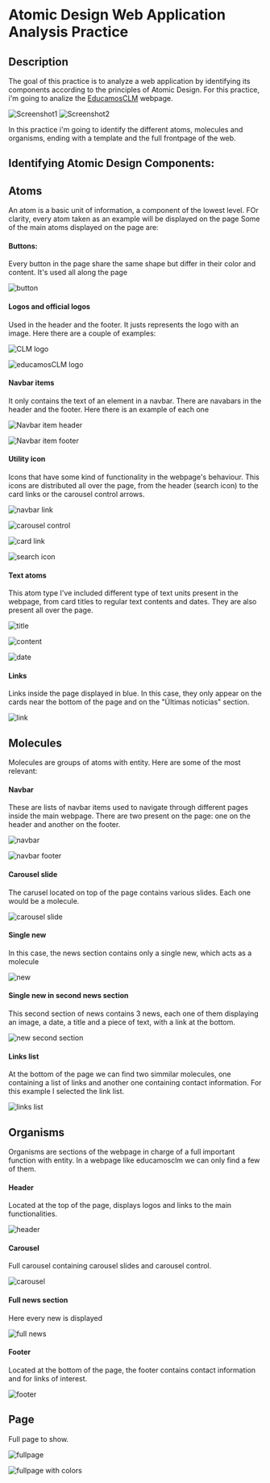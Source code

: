 # Atomic Design Web Application Analysis Practice

## Description

The goal of this practice is to analyze a web application by identifying its components according to the principles of Atomic Design. For this practice, i'm going to analize the [EducamosCLM](https://educamosclm.castillalamancha.es/) webpage.

![Screenshot1](./img/image-1.png)
![Screenshot2](./img/image-2.png)

In this practice i'm going to identify the different atoms, molecules and organisms, ending with a template and the full frontpage of the web.

## Identifying Atomic Design Components:

## Atoms
An atom is a basic unit of information, a component of the lowest level. FOr clarity, every atom taken as an example will be displayed on the page Some of the main atoms displayed on the page are:

#### **Buttons:**

Every button in the page share the same shape but differ in their color and content. It's used all along the page

![button](./img/image-3.png)

#### **Logos and official logos**

Used in the header and the footer. It justs represents the logo with an image. Here there are a couple of examples:

![CLM logo](./img/image-4.png)

![educamosCLM logo](./img/image-5.png)

#### **Navbar items**

It only contains the text of an element in a navbar. There are navabars in the header and the footer. Here there is an example of each one


![Navbar item header](./img/image-6.png)

![Navbar item footer](./img/image-7.png)

#### **Utility icon**

Icons that have some kind of functionality in the webpage's behaviour. This icons are distributed all over the page, from the header (search icon) to the card links or the carousel control arrows.

![navbar link](./img/image-8.png)

![carousel control](./img/image-9.png)

![card link](./img/image-10.png)

![search icon](./img/image-11.png)

#### **Text atoms**

This atom type I've included different type of text units present in the webpage, from card titles to regular text contents and dates. They are also present all over the page.

![title](./img/image-12.png)

![content](./img/image-13.png)

![date](./img/image-14.png)

#### **Links**

Links inside the page displayed in blue. In this case, they only appear on the cards near the bottom of the page and on the "Últimas noticias" section.

![link](./img/image-15.png)

## Molecules

Molecules are groups of atoms with entity. Here are some of the most relevant:

#### **Navbar**

These are lists of navbar items used to navigate through different pages inside the main webpage. There are two present on the page: one on the header and another on the footer. 

![navbar](./img/image-16.png)

![navbar footer](./img/image-17.png)

#### **Carousel slide**

The carusel located on top of the page contains various slides. Each one would be a molecule.

![carousel slide](./img/image-19.png)

#### **Single new**

In this case, the news section contains only a single new, which acts as a molecule

![new](./img/image-20.png)

#### **Single new in second news section**

This second section of news contains 3 news, each one of them displaying an image, a date, a title and a piece of text, with a link at the bottom.

![new second section](./img/image-21.png)

#### **Links list**

At the bottom of the page we can find two simmilar molecules, one containing a list of links and another one containing contact information. For this example I selected the link list.

![links list](./img/image-22.png)

## Organisms

Organisms are sections of the webpage in charge of a full important function with entity. In a webpage like educamosclm we can only find a few of them.

#### **Header**

Located at the top of the page, displays logos and links to the main functionalities.

![header](./img/image-23.png)

#### **Carousel**

Full carousel containing carousel slides and carousel control.

![carousel](./img/image-24.png)

#### **Full news section**

Here every new is displayed

![full news](./img/image-25.png)

#### **Footer**

Located at the bottom of the page, the footer contains contact information and for links of interest.

![footer](./img/image-26.png)

## Page

Full page to show.

![fullpage](./img/fullpage.png)

![fullpage with colors](./img/ColorPage.png)

